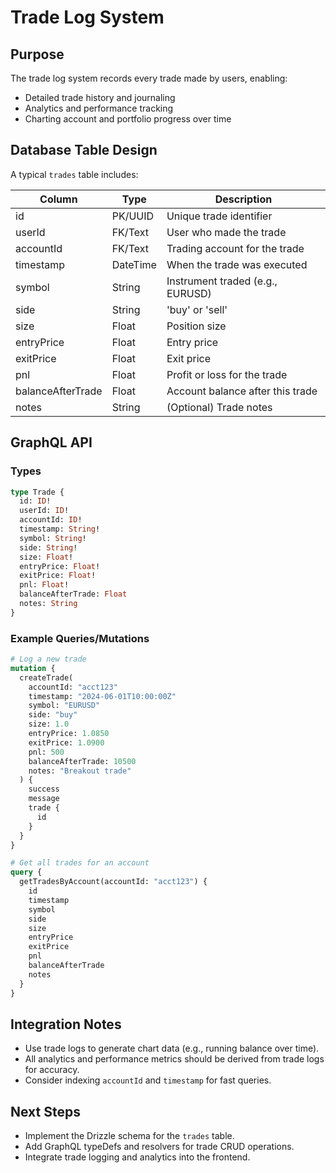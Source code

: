 # Trade Log System

## Purpose

The trade log system records every trade made by users, enabling:

- Detailed trade history and journaling
- Analytics and performance tracking
- Charting account and portfolio progress over time

## Database Table Design

A typical `trades` table includes:

| Column            | Type     | Description                      |
| ----------------- | -------- | -------------------------------- |
| id                | PK/UUID  | Unique trade identifier          |
| userId            | FK/Text  | User who made the trade          |
| accountId         | FK/Text  | Trading account for the trade    |
| timestamp         | DateTime | When the trade was executed      |
| symbol            | String   | Instrument traded (e.g., EURUSD) |
| side              | String   | 'buy' or 'sell'                  |
| size              | Float    | Position size                    |
| entryPrice        | Float    | Entry price                      |
| exitPrice         | Float    | Exit price                       |
| pnl               | Float    | Profit or loss for the trade     |
| balanceAfterTrade | Float    | Account balance after this trade |
| notes             | String   | (Optional) Trade notes           |

## GraphQL API

### Types

```graphql
type Trade {
  id: ID!
  userId: ID!
  accountId: ID!
  timestamp: String!
  symbol: String!
  side: String!
  size: Float!
  entryPrice: Float!
  exitPrice: Float!
  pnl: Float!
  balanceAfterTrade: Float
  notes: String
}
```

### Example Queries/Mutations

```graphql
# Log a new trade
mutation {
  createTrade(
    accountId: "acct123"
    timestamp: "2024-06-01T10:00:00Z"
    symbol: "EURUSD"
    side: "buy"
    size: 1.0
    entryPrice: 1.0850
    exitPrice: 1.0900
    pnl: 500
    balanceAfterTrade: 10500
    notes: "Breakout trade"
  ) {
    success
    message
    trade {
      id
    }
  }
}

# Get all trades for an account
query {
  getTradesByAccount(accountId: "acct123") {
    id
    timestamp
    symbol
    side
    size
    entryPrice
    exitPrice
    pnl
    balanceAfterTrade
    notes
  }
}
```

## Integration Notes

- Use trade logs to generate chart data (e.g., running balance over time).
- All analytics and performance metrics should be derived from trade logs for accuracy.
- Consider indexing `accountId` and `timestamp` for fast queries.

## Next Steps

- Implement the Drizzle schema for the `trades` table.
- Add GraphQL typeDefs and resolvers for trade CRUD operations.
- Integrate trade logging and analytics into the frontend.
